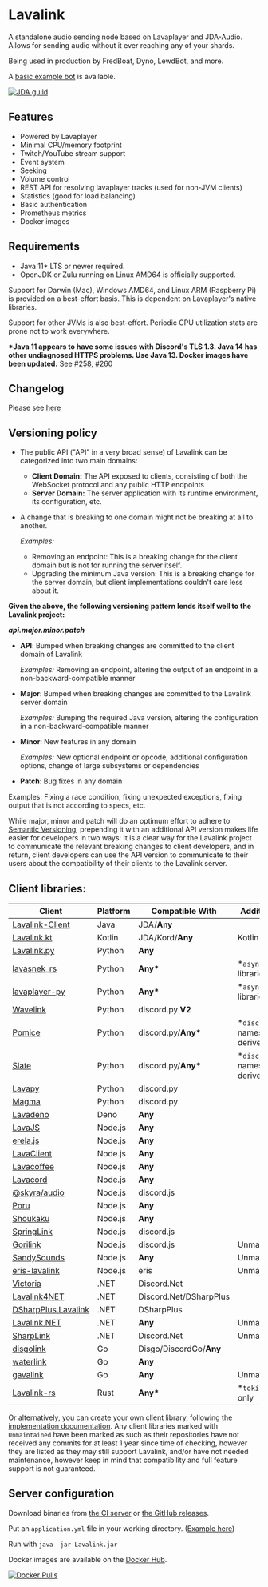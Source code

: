 # Lavalink
A standalone audio sending node based on Lavaplayer and JDA-Audio.
Allows for sending audio without it ever reaching any of your shards.

Being used in production by FredBoat, Dyno, LewdBot, and more.

A [basic example bot](Testbot) is available.

[![JDA guild](https://discordapp.com/api/guilds/125227483518861312/embed.png?style=banner2)](https://discord.gg/jtAWrzU)

## Features
* Powered by Lavaplayer
* Minimal CPU/memory footprint
* Twitch/YouTube stream support
* Event system
* Seeking
* Volume control
* REST API for resolving lavaplayer tracks (used for non-JVM clients)
* Statistics (good for load balancing)
* Basic authentication
* Prometheus metrics
* Docker images

## Requirements

* Java 11* LTS or newer required.
* OpenJDK or Zulu running on Linux AMD64 is officially supported.

Support for Darwin (Mac), Windows AMD64, and Linux ARM (Raspberry Pi) is provided on a best-effort basis. This is dependent on Lavaplayer's native libraries.

Support for other JVMs is also best-effort. Periodic CPU utilization stats are prone not to work everywhere.

**\*Java 11 appears to have some issues with Discord's TLS 1.3. Java 14 has other undiagnosed HTTPS problems. Use Java 13. Docker images have been updated.** See [#258](https://github.com/freyacodes/Lavalink/issues/258), [#260](https://github.com/freyacodes/Lavalink/issues/260)

## Changelog

Please see [here](CHANGELOG.md)

## Versioning policy

- The public API ("API" in a very broad sense) of Lavalink can be categorized into two main domains:
  - **Client Domain:** The API exposed to clients, consisting of both the WebSocket protocol and any public HTTP endpoints
  - **Server Domain:** The server application with its runtime environment, its configuration, etc.

- A change that is breaking to one domain might not be breaking at all to another.

  *Examples:*
  - Removing an endpoint: This is a breaking change for the client domain but is not for running the server itself.
  - Upgrading the minimum Java version: This is a breaking change for the server domain, but client implementations couldn't care less about it.

**Given the above, the following versioning pattern lends itself well to the Lavalink project:**

_**api.major.minor.patch**_

- **API**: Bumped when breaking changes are committed to the client domain of Lavalink

  *Examples:* Removing an endpoint, altering the output of an endpoint in a non-backward-compatible manner
- **Major**: Bumped when breaking changes are committed to the Lavalink server domain

  *Examples:* Bumping the required Java version, altering the configuration in a non-backward-compatible manner
- **Minor**: New features in any domain

  *Examples:* New optional endpoint or opcode, additional configuration options, change of large subsystems or dependencies
- **Patch**: Bug fixes in any domain

Examples: Fixing a race condition, fixing unexpected exceptions, fixing output that is not according to specs, etc.

While major, minor and patch will do an optimum effort to adhere to [Semantic Versioning](https://semver.org/), prepending it with an additional API version makes life easier for developers in two ways: It is a clear way for the Lavalink project to communicate the relevant breaking changes to client developers, and in return, client developers can use the API version to communicate to their users about the compatibility of their clients to the Lavalink server.


## Client libraries:
Client | Platform | Compatible With | Additional Information
-------|----------|-----------------|-----------------------
[Lavalink-Client](https://github.com/freyacodes/lavalink-client) | Java | JDA/**Any** 
[Lavalink.kt](https://github.com/DRSchlaubi/lavalink.kt) | Kotlin | JDA/Kord/**Any** | Kotlin Coroutines
[Lavalink.py](https://github.com/Devoxin/Lavalink.py) | Python | **Any**
[lavasnek_rs](https://github.com/vicky5124/lavasnek_rs) | Python | **Any\*** | *`asyncio`-based libraries only
[lavaplayer-py](https://github.com/HazemMeqdad/lavaplayer) | Python | **Any\*** | *`asyncio`-based libraries only
[Wavelink](https://github.com/PythonistaGuild/Wavelink) | Python | discord.py **V2**
[Pomice](https://github.com/cloudwithax/pomice) | Python | discord.py/**Any\*** | *`discord`-namespace/`discord.py`-derived libraries only
[Slate](https://github.com/Axelware/slate) | Python | discord.py/**Any\*** | *`discord`-namespace/`discord.py`-derived libraries only
[Lavapy](https://github.com/Aspect1103/Lavapy) | Python | discord.py
[Magma](https://github.com/initzx/magma) | Python | discord.py
[Lavadeno](https://github.com/lavaclient/lavadeno) | Deno | **Any**
[LavaJS](https://github.com/OverleapTechnologies/LavaJS) | Node.js | **Any**
[erela.js](https://github.com/MenuDocs/erela.js) | Node.js | **Any**
[LavaClient](https://github.com/lavaclient/lavaclient) | Node.js | **Any**
[Lavacoffee](https://github.com/XzFirzal/lavacoffee) | Node.js | **Any**
[Lavacord](https://github.com/lavacord/lavacord) | Node.js | **Any**
[@skyra/audio](https://github.com/skyra-project/audio) | Node.js | discord.js
[Poru](https://github.com/parasop/poru) | Node.js | **Any**
[Shoukaku](https://github.com/Deivu/Shoukaku) | Node.js | **Any**
[SpringLink](https://github.com/knyaoo/springlink) | Node.js | discord.js
[Gorilink](https://github.com/Gorillas-Team/Gorilink) | Node.js | discord.js | Unmaintained
[SandySounds](https://github.com/MrJohnCoder/SandySounds) | Node.js | **Any** | Unmaintained
[eris-lavalink](https://github.com/briantanner/eris-lavalink) | Node.js | eris | Unmaintained
[Victoria](https://github.com/Yucked/Victoria) | .NET | Discord.Net
[Lavalink4NET](https://github.com/angelobreuer/Lavalink4NET) | .NET | Discord\.Net/DSharpPlus
[DSharpPlus.Lavalink](https://github.com/DSharpPlus/DSharpPlus/tree/master/DSharpPlus.Lavalink) | .NET | DSharpPlus
[Lavalink.NET](https://github.com/Dev-Yukine/Lavalink.NET) | .NET | **Any** | Unmaintained
[SharpLink](https://github.com/Devoxin/SharpLink) | .NET | Discord.Net | Unmaintained
[disgolink](https://github.com/DisgoOrg/disgolink) | Go | Disgo/DiscordGo/**Any**
[waterlink](https://github.com/lukasl-dev/waterlink) | Go | **Any**
[gavalink](https://github.com/foxbot/gavalink) | Go | **Any** | Unmaintained
[Lavalink-rs](https://gitlab.com/vicky5124/lavalink-rs) | Rust | **Any\*** | *`tokio`-based libraries only

Or alternatively, you can create your own client library, following the [implementation documentation](https://github.com/freyacodes/Lavalink/blob/master/IMPLEMENTATION.md).
Any client libraries marked with `Unmaintained` have been marked as such as their repositories have not received any commits for at least 1 year since time of checking,
however they are listed as they may still support Lavalink, and/or have not needed maintenance, however keep in mind that compatibility and full feature support is not guaranteed.

## Server configuration
Download binaries from [the CI server](https://ci.fredboat.com/viewLog.html?buildId=lastSuccessful&buildTypeId=Lavalink_Build&tab=artifacts&guest=1) or [the GitHub releases](https://github.com/freyacodes/Lavalink/releases).

Put an `application.yml` file in your working directory. ([Example here](https://github.com/freyacodes/Lavalink/blob/master/LavalinkServer/application.yml.example))

Run with `java -jar Lavalink.jar`

Docker images are available on the [Docker Hub](https://hub.docker.com/r/fredboat/lavalink/).

[![Docker Pulls](https://img.shields.io/docker/pulls/fredboat/lavalink.svg)](https://hub.docker.com/r/fredboat/lavalink/)
